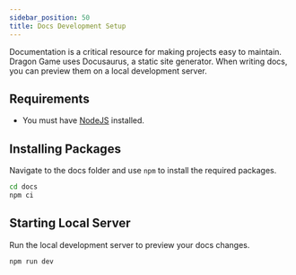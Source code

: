 ```yaml
---
sidebar_position: 50
title: Docs Development Setup
---
```


Documentation is a critical resource for making projects easy to maintain. Dragon Game uses Docusaurus, a static site generator. When writing docs, you can preview them on a local development server.

## Requirements

* You must have [NodeJS](https://nodejs.org/) installed.

## Installing Packages

Navigate to the docs folder and use `npm` to install the required packages.

```bash
cd docs
npm ci
```

## Starting Local Server

Run the local development server to preview your docs changes.

```bash
npm run dev
```
